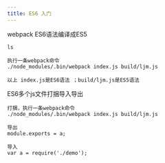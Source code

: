 ```yaml
---
title: ES6 入门
---
```


webpack ES6语法编译成ES5

```
ls

执行一条webpack命令
./node_modules/.bin/webpack index.js build/ljm.js

以上 index.js是ES6语法 ；build/ljm.js是ES5语法
```

ES6多个js文件打捆导入导出

```
打捆，执行一条webpack命令
./node_modules/.bin/webpack index.js build/ljm.js

导出
module.exports = a;

导入
var a = require('./demo');
```
